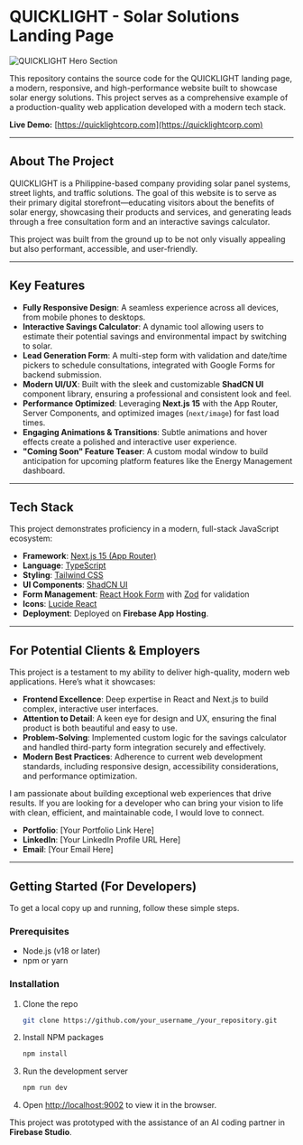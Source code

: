# QUICKLIGHT - Solar Solutions Landing Page

![QUICKLIGHT Hero Section](https://i.imgur.com/pZaVpBP.jpeg)

This repository contains the source code for the QUICKLIGHT landing page, a modern, responsive, and high-performance website built to showcase solar energy solutions. This project serves as a comprehensive example of a production-quality web application developed with a modern tech stack.

**Live Demo:** [https://quicklightcorp.com](https://quicklightcorp.com)

---

## About The Project

QUICKLIGHT is a Philippine-based company providing solar panel systems, street lights, and traffic solutions. The goal of this website is to serve as their primary digital storefront—educating visitors about the benefits of solar energy, showcasing their products and services, and generating leads through a free consultation form and an interactive savings calculator.

This project was built from the ground up to be not only visually appealing but also performant, accessible, and user-friendly.

---

## Key Features

- **Fully Responsive Design**: A seamless experience across all devices, from mobile phones to desktops.
- **Interactive Savings Calculator**: A dynamic tool allowing users to estimate their potential savings and environmental impact by switching to solar.
- **Lead Generation Form**: A multi-step form with validation and date/time pickers to schedule consultations, integrated with Google Forms for backend submission.
- **Modern UI/UX**: Built with the sleek and customizable **ShadCN UI** component library, ensuring a professional and consistent look and feel.
- **Performance Optimized**: Leveraging **Next.js 15** with the App Router, Server Components, and optimized images (`next/image`) for fast load times.
- **Engaging Animations & Transitions**: Subtle animations and hover effects create a polished and interactive user experience.
- **"Coming Soon" Feature Teaser**: A custom modal window to build anticipation for upcoming platform features like the Energy Management dashboard.

---

## Tech Stack

This project demonstrates proficiency in a modern, full-stack JavaScript ecosystem:

- **Framework**: [Next.js 15 (App Router)](https://nextjs.org/)
- **Language**: [TypeScript](https://www.typescriptlang.org/)
- **Styling**: [Tailwind CSS](https://tailwindcss.com/)
- **UI Components**: [ShadCN UI](https://ui.shadcn.com/)
- **Form Management**: [React Hook Form](https://react-hook-form.com/) with [Zod](https://zod.dev/) for validation
- **Icons**: [Lucide React](https://lucide.dev/guide/packages/lucide-react)
- **Deployment**: Deployed on **Firebase App Hosting**.

---

## For Potential Clients & Employers

This project is a testament to my ability to deliver high-quality, modern web applications. Here’s what it showcases:

-   **Frontend Excellence**: Deep expertise in React and Next.js to build complex, interactive user interfaces.
-   **Attention to Detail**: A keen eye for design and UX, ensuring the final product is both beautiful and easy to use.
-   **Problem-Solving**: Implemented custom logic for the savings calculator and handled third-party form integration securely and effectively.
-   **Modern Best Practices**: Adherence to current web development standards, including responsive design, accessibility considerations, and performance optimization.

I am passionate about building exceptional web experiences that drive results. If you are looking for a developer who can bring your vision to life with clean, efficient, and maintainable code, I would love to connect.

-   **Portfolio**: [Your Portfolio Link Here]
-   **LinkedIn**: [Your LinkedIn Profile URL Here]
-   **Email**: [Your Email Here]

---

## Getting Started (For Developers)

To get a local copy up and running, follow these simple steps.

### Prerequisites

-   Node.js (v18 or later)
-   npm or yarn

### Installation

1.  Clone the repo
    ```sh
    git clone https://github.com/your_username_/your_repository.git
    ```
2.  Install NPM packages
    ```sh
    npm install
    ```
3.  Run the development server
    ```sh
    npm run dev
    ```
4.  Open [http://localhost:9002](http://localhost:9002) to view it in the browser.

This project was prototyped with the assistance of an AI coding partner in **Firebase Studio**.
